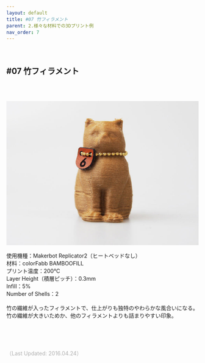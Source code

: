 ```yaml
---
layout: default
title: #07 竹フィラメント
parent: 2.様々な材料での3Dプリント例
nav_order: 7
---
```


<br>

## #07 竹フィラメント
<br><br>

<p><img src="assets/03/06.jpg"/></p>

使用機種：Makerbot Replicator2（ヒートベッドなし）<br>
材料：colorFabb BAMBOOFILL<br>
プリント温度：200℃<br>
Layer Height（積層ピッチ）：0.3mm<br>
Infill：5%<br>
Number of Shells：2<br>
<br>
竹の繊維が入ったフィラメントで、仕上がりも独特のやわらかな風合いになる。竹の繊維が大きいためか、他のフィラメントよりも詰まりやすい印象。

<br><br><br>

<span style="color: #B2B2B2">
（Last Updated: 2016.04.24）
</span>
